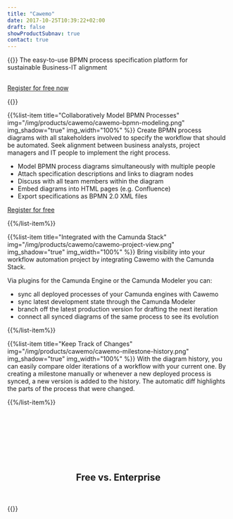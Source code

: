 ```yaml
---
title: "Cawemo"
date: 2017-10-25T10:39:22+02:00
draft: false
showProductSubnav: true
contact: true
---
```

{{<highlight-visual title="Cawemo" svg="/products/cawemo.svg" svg_width="20%">}}
The easy-to-use BPMN process specification platform for <br>sustainable Business-IT alignment
<p style="margin-top:30px">
  <a href="https://cawemo.com/signup" class="btn btn-primary">Register for free now</a>
</p>
{{</highlight-visual>}}

{{%list-item title="Collaboratively Model BPMN Processes" img="/img/products/cawemo/cawemo-bpmn-modeling.png" img_shadow="true" img_width="100%" %}}
Create BPMN process diagrams with all stakeholders involved to specify the workflow that should be automated. Seek alignment between business analysts, project managers and IT people to implement the right process.

<ul>
  <li>Model BPMN process diagrams simultaneously with multiple people</li>
  <li>Attach specification descriptions and links to diagram nodes</li>
  <li>Discuss with all team members within the diagram</li>
  <li>Embed diagrams into HTML pages (e.g. Confluence)</li>
  <li>Export specifications as BPMN 2.0 XML files</li>
</ul>

<a href="https://cawemo.com/signup" class="btn btn-primary">Register for free</a>

{{%/list-item%}}

{{%list-item title="Integrated with the Camunda Stack" img="/img/products/cawemo/cawemo-project-view.png" img_shadow="true" img_width="100%" %}}
Bring visibility into your workflow automation project by integrating Cawemo with the Camunda Stack.

Via plugins for the Camunda Engine or the Camunda Modeler you can:

<ul>
  <li>sync all deployed processes of your Camunda engines with Cawemo</li>
  <li>sync latest development state through the Camunda Modeler</li>
  <li>branch off the latest production version for drafting the next iteration</li>
  <li>connect all synced diagrams of the same process to see its evolution</li>
</ul>

{{%/list-item%}}

{{%list-item title="Keep Track of Changes" img="/img/products/cawemo/cawemo-milestone-history.png" img_shadow="true" img_width="100%" %}}
With the diagram history, you can easily compare older iterations of a workflow with your current one. By creating a milestone manually or whenever a new deployed process is synced, a new version is added to the history. The automatic diff highlights the parts of the process that were changed.

{{%/list-item%}}

<center id="features" style="margin-bottom: 50px; margin-top:150px;">
<h2 class="light lead">Free vs. Enterprise</h2>
</center>
{{<cawemo>}}
